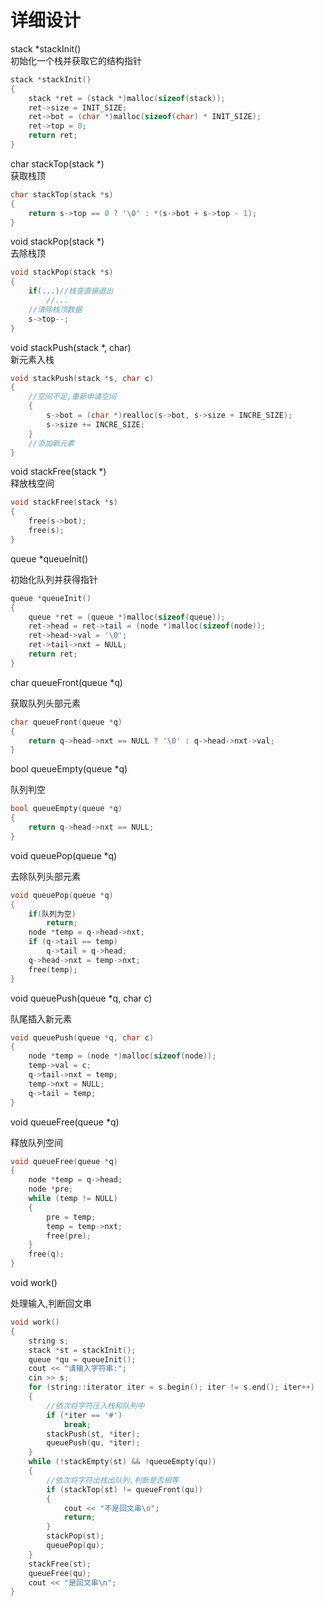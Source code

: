 # 详细设计

stack *stackInit()  
初始化一个栈并获取它的结构指针

```c++
stack *stackInit()
{
    stack *ret = (stack *)malloc(sizeof(stack));
    ret->size = INIT_SIZE;
    ret->bot = (char *)malloc(sizeof(char) * INIT_SIZE);
    ret->top = 0;
    return ret;
}
```

char stackTop(stack *)  
获取栈顶

```c++
char stackTop(stack *s)
{
    return s->top == 0 ? '\0' : *(s->bot + s->top - 1);
}
```

void stackPop(stack *)  
去除栈顶

```c++
void stackPop(stack *s)
{
    if(...)//栈空直接退出
        //...
    //清除栈顶数据
    s->top--;
}
```

void stackPush(stack *, char)  
新元素入栈

```c++
void stackPush(stack *s, char c)
{
    //空间不足,重新申请空间
    {
        s->bot = (char *)realloc(s->bot, s->size + INCRE_SIZE);
        s->size += INCRE_SIZE;
    }
    //添加新元素
}
```

void stackFree(stack *)  
释放栈空间

```c++
void stackFree(stack *s)
{
    free(s->bot);
    free(s);
}
```

queue *queueInit()

初始化队列并获得指针

```c++
queue *queueInit()
{
    queue *ret = (queue *)malloc(sizeof(queue));
    ret->head = ret->tail = (node *)malloc(sizeof(node));
    ret->head->val = '\0';
    ret->tail->nxt = NULL;
    return ret;
}
```

char queueFront(queue *q)

获取队列头部元素

```c++
char queueFront(queue *q)
{
    return q->head->nxt == NULL ? '\0' : q->head->nxt->val;
}
```

bool queueEmpty(queue *q)

队列判空

```c++
bool queueEmpty(queue *q)
{
    return q->head->nxt == NULL;
}
```

void queuePop(queue *q)

去除队列头部元素

```c++
void queuePop(queue *q)
{
    if(队列为空)
        return;
    node *temp = q->head->nxt;
    if (q->tail == temp)
        q->tail = q->head;
    q->head->nxt = temp->nxt;
    free(temp);
}
```

void queuePush(queue *q, char c)

队尾插入新元素

```c++
void queuePush(queue *q, char c)
{
    node *temp = (node *)malloc(sizeof(node));
    temp->val = c;
    q->tail->nxt = temp;
    temp->nxt = NULL;
    q->tail = temp;
}
```

void queueFree(queue *q)

释放队列空间

```c++
void queueFree(queue *q)
{
    node *temp = q->head;
    node *pre;
    while (temp != NULL)
    {
        pre = temp;
        temp = temp->nxt;
        free(pre);
    }
    free(q);
}
```

void work()

处理输入,判断回文串

```c++
void work()
{
    string s;
    stack *st = stackInit();
    queue *qu = queueInit();
    cout << "请输入字符串:";
    cin >> s;
    for (string::iterator iter = s.begin(); iter != s.end(); iter++)
    {
        //依次将字符压入栈和队列中
        if (*iter == '#')
            break;
        stackPush(st, *iter);
        queuePush(qu, *iter);
    }
    while (!stackEmpty(st) && !queueEmpty(qu))
    {
        //依次将字符出栈出队列,判断是否相等
        if (stackTop(st) != queueFront(qu))
        {
            cout << "不是回文串\n";
            return;
        }
        stackPop(st);
        queuePop(qu);
    }
    stackFree(st);
    queueFree(qu);
    cout << "是回文串\n";
}
```

